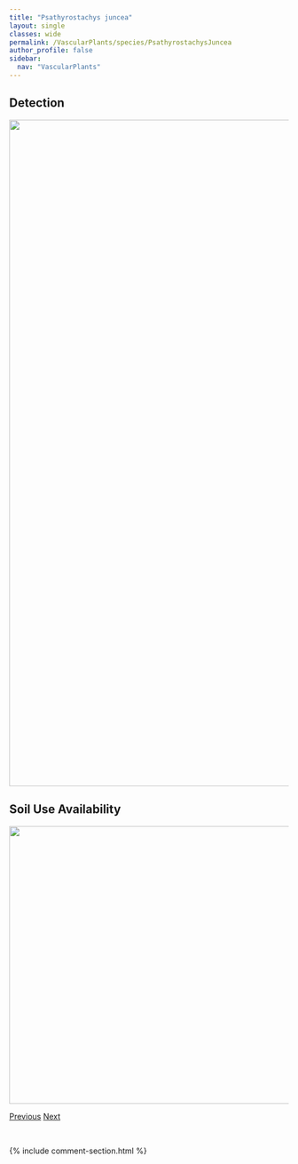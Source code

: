 ```yaml
---
title: "Psathyrostachys juncea"
layout: single
classes: wide
permalink: /VascularPlants/species/PsathyrostachysJuncea
author_profile: false
sidebar:
  nav: "VascularPlants"
---
```


<h2>Detection</h2>

<a href="https://drive.google.com/uc?export=view&id=16P2BKKlSnfOzANUAe_oqHGmsh41rwixf">
<img src="https://drive.google.com/uc?export=view&id=16P2BKKlSnfOzANUAe_oqHGmsh41rwixf" height = "1200" width = "800">
</a>


<h2>Soil Use Availability</h2>

<a href="https://drive.google.com/uc?export=view&id=1nRiBWlnFeELq_dbzcBZ7Xi2DbWbchA8R">
<img src="https://drive.google.com/uc?export=view&id=1nRiBWlnFeELq_dbzcBZ7Xi2DbWbchA8R" height = "500" width = "1000">
</a>


<a href="/DevelopmentWebsite/VascularPlants/species/PrunusPensylvanicaVirginiana" class="pagination--pager" title="Prunus pensylvanica/virginiana">Previous</a> <a href="/DevelopmentWebsite/VascularPlants/species/PseudoroegneriaSpicata" class="pagination--pager" title="Pseudoroegneria spicata">Next</a>

<p>&nbsp;</p>

{% include comment-section.html %}
